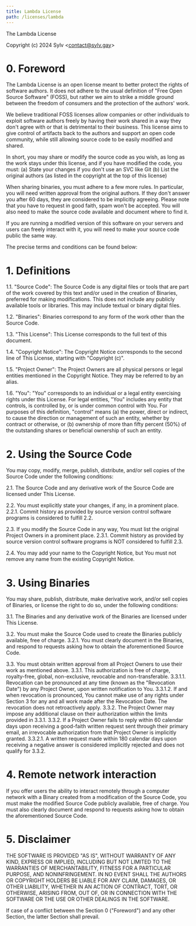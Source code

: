 ```yaml
---
title: Lambda License
path: /licenses/lambda
---
```


The Lambda License

Copyright (c) 2024 Sylv &lt;contact@sylv.gay&gt;


# 0. Foreword

The Lambda License is an open license meant to better protect the rights of
software authors. It does not adhere to the usual definition of "Free Open
Source Software" (FOSS), but rather we aim to strike a middle ground between
the freedom of consumers and the protection of the authors' work.

We believe traditional FOSS licenses allow companies or other individuals to
exploit software authors freely by having their work shared in a way they
don't agree with or that is detrimental to their business. This license aims
to give control of artifacts back to the authors and support an open code
community, while still allowing source code to be easily modified and shared.

In short, you may share or modify the source code as you wish, as long as the
work stays under this license, and if you have modified the code, you must:
(a) State your changes if you don't use an SVC like Git
(b) List the original authors (as listed in the copyright at the top of this
license)

When sharing binaries, you must adhere to a few more rules. In particular, you
will need written approval from the original authors. If they don't answer you
after 60 days, they are considered to be implicitly agreeing. Please note that
you have to request in good faith, spam won't be accepted. You will also need
to make the source code available and document where to find it.

If you are running a modified version of this software on your servers and
users can freely interact with it, you will need to make your source code
public the same way.

The precise terms and conditions can be found below:


# 1. Definitions

1.1. "Source Code": The Source Code is any digital files or tools that are
part of the work covered by this text and/or used in the creation of Binaries,
preferred for making modifications. This does not include any publicly
available tools or libraries. This may include textual or binary digital
files.

1.2. "Binaries": Binaries correspond to any form of the work other than the
Source Code.

1.3. "This License": This License corresponds to the full text of this
document.

1.4. "Copyright Notice": The Copyright Notice corresponds to the second line
of This License, starting with "Copyright (c)".

1.5. "Project Owner": The Project Owners are all physical persons or
legal entities mentioned in the Copyright Notice. They may be referred to by
an alias.

1.6. "You": "You" corresponds to an individual or a legal entity exercising
rights under this License. For legal entities, "You" includes any entity that
controls, is controlled by, or is under common control with You. For purposes
of this definition, "control" means (a) the power, direct or indirect, to
cause the direction or management of such an entity, whether by contract or
otherwise, or (b) ownership of more than fifty percent (50%) of the
outstanding shares or beneficial ownership of such an entity.


# 2. Using the Source Code

You may copy, modify, merge, publish, distribute, and/or sell copies of the
Source Code under the following conditions:

2.1. The Source Code and any derivative work of the Source Code are licensed
under This License.

2.2. You must explicitly state your changes, if any, in a prominent place.
2.2.1. Commit history as provided by source version control software programs
is considered to fulfill 2.2.

2.3. If you modify the Source Code in any way, You must list the original
Project Owners in a prominent place.
2.3.1. Commit history as provided by source version control software programs
is NOT considered to fulfill 2.3.

2.4. You may add your name to the Copyright Notice, but You must not remove
any name from the existing Copyright Notice.


# 3. Using Binaries

You may share, publish, distribute, make derivative work, and/or sell copies
of Binaries, or license the right to do so, under the following conditions:

3.1. The Binaries and any derivative work of the Binaries are licensed under
This License.

3.2. You must make the Source Code used to create the Binaries publicly
available, free of charge.
3.2.1. You must clearly document in the Binaries, and respond to requests
asking how to obtain the aforementioned Source Code.

3.3. You must obtain written approval from all Project Owners to use their
work as mentioned above.
3.3.1. This authorization is free of charge, royalty-free, global,
non-exclusive, revocable and non-transferable.
3.3.1.1. Revocation can be pronounced at any time (known as the "Revocation
Date") by any Project Owner, upon written notification to You.
3.3.1.2. If and when revocation is pronounced, You cannot make use of any
rights under Section 3 for any and all work made after the Revocation Date.
The revocation does not retroactively apply.
3.3.2. The Project Owner may impose any additional clause on their
authorization within the limits provided in 3.3.1.
3.3.2. If a Project Owner fails to reply within 60 calendar days upon
receiving a good-faith written request sent through their primary email,
an irrevocable authorization from that Project Owner is implicitly granted.
3.3.2.1. A written request made within 180 calendar days upon receiving a negative
answer is considered implicitly rejected and does not qualify for 3.3.2.


# 4. Remote network interaction

If you offer users the ability to interact remotely through a computer network
with a Binary created from a modification of the Source Code, you must make
the modified Source Code publicly available, free of charge. You must also
clearly document and respond to requests asking how to obtain the
aforementioned Source Code.


# 5. Disclaimer

THE SOFTWARE IS PROVIDED "AS IS", WITHOUT WARRANTY OF ANY KIND, EXPRESS OR
IMPLIED, INCLUDING BUT NOT LIMITED TO THE WARRANTIES OF MERCHANTABILITY,
FITNESS FOR A PARTICULAR PURPOSE, AND NONINFRINGEMENT. IN NO EVENT SHALL THE
AUTHORS OR COPYRIGHT HOLDERS BE LIABLE FOR ANY CLAIM, DAMAGES, OR OTHER
LIABILITY, WHETHER IN AN ACTION OF CONTRACT, TORT, OR OTHERWISE, ARISING FROM,
OUT OF, OR IN CONNECTION WITH THE SOFTWARE OR THE USE OR OTHER DEALINGS IN THE
SOFTWARE.

If case of a conflict between the Section 0 ("Foreword") and any other Section, the latter
Section shall prevail.
